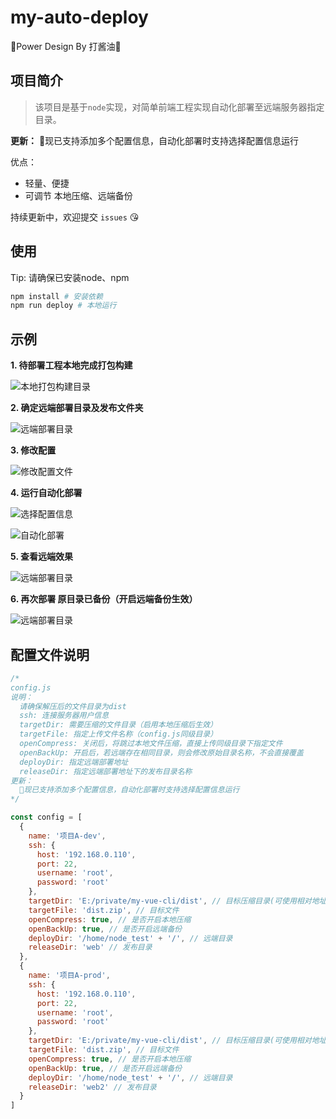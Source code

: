 # my-auto-deploy
🎉Power Design By 打酱油🎉
## 项目简介

> 该项目是基于`node`实现，对简单前端工程实现自动化部署至远端服务器指定目录。

**更新：**
🎉现已支持添加多个配置信息，自动化部署时支持选择配置信息运行

优点：
  - 轻量、便捷
  - 可调节 本地压缩、远端备份

持续更新中，欢迎提交 `issues` 😘

## 使用

Tip: 请确保已安装node、npm
```bash
npm install # 安装依赖
npm run deploy # 本地运行
```

## 示例
**1. 待部署工程本地完成打包构建**

![本地打包构建目录](https://upload-images.jianshu.io/upload_images/16708123-33f19b914e73c3bc.png?imageMogr2/auto-orient/strip%7CimageView2/2/w/1240)

**2. 确定远端部署目录及发布文件夹**

![远端部署目录](https://upload-images.jianshu.io/upload_images/16708123-ab32ab9c74fa0097.png?imageMogr2/auto-orient/strip%7CimageView2/2/w/1240)

**3. 修改配置**

![修改配置文件](https://upload-images.jianshu.io/upload_images/16708123-2a9c99dd4e7e032c.png?imageMogr2/auto-orient/strip%7CimageView2/2/w/1240)

**4. 运行自动化部署**

![选择配置信息](https://upload-images.jianshu.io/upload_images/16708123-cb9cafd23d9af3ac.png?imageMogr2/auto-orient/strip%7CimageView2/2/w/1240)

![自动化部署](https://upload-images.jianshu.io/upload_images/16708123-8b616e635b1d8ff6.png?imageMogr2/auto-orient/strip%7CimageView2/2/w/1240)

**5. 查看远端效果**

![远端部署目录](https://upload-images.jianshu.io/upload_images/16708123-0142fbe7b8ef9bc6.png?imageMogr2/auto-orient/strip%7CimageView2/2/w/1240)

**6. 再次部署 原目录已备份（开启远端备份生效）**

![远端部署目录](https://upload-images.jianshu.io/upload_images/16708123-ad5f1c9f130abf74.png?imageMogr2/auto-orient/strip%7CimageView2/2/w/1240)

## 配置文件说明
```js
/*
config.js
说明：
  请确保解压后的文件目录为dist
  ssh: 连接服务器用户信息
  targetDir: 需要压缩的文件目录（启用本地压缩后生效）
  targetFile: 指定上传文件名称（config.js同级目录）
  openCompress: 关闭后，将跳过本地文件压缩，直接上传同级目录下指定文件
  openBackUp: 开启后，若远端存在相同目录，则会修改原始目录名称，不会直接覆盖
  deployDir: 指定远端部署地址
  releaseDir: 指定远端部署地址下的发布目录名称
更新：
  🎉现已支持添加多个配置信息，自动化部署时支持选择配置信息运行
*/

const config = [
  {
    name: '项目A-dev',
    ssh: {
      host: '192.168.0.110',
      port: 22,
      username: 'root',
      password: 'root'
    },
    targetDir: 'E:/private/my-vue-cli/dist', // 目标压缩目录(可使用相对地址)
    targetFile: 'dist.zip', // 目标文件
    openCompress: true, // 是否开启本地压缩
    openBackUp: true, // 是否开启远端备份
    deployDir: '/home/node_test' + '/', // 远端目录
    releaseDir: 'web' // 发布目录
  },
  {
    name: '项目A-prod',
    ssh: {
      host: '192.168.0.110',
      port: 22,
      username: 'root',
      password: 'root'
    },
    targetDir: 'E:/private/my-vue-cli/dist', // 目标压缩目录(可使用相对地址)
    targetFile: 'dist.zip', // 目标文件
    openCompress: true, // 是否开启本地压缩
    openBackUp: true, // 是否开启远端备份
    deployDir: '/home/node_test' + '/', // 远端目录
    releaseDir: 'web2' // 发布目录
  }
]
```
